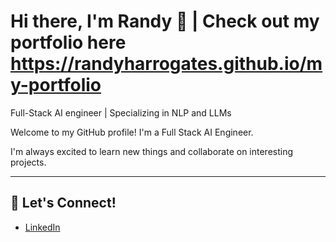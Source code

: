 # Hi there, I'm Randy 👋 | Check out my portfolio here https://randyharrogates.github.io/my-portfolio

Full-Stack AI engineer | Specializing in NLP and LLMs 

Welcome to my GitHub profile! I'm a Full Stack AI Engineer.

I'm always excited to learn new things and collaborate on interesting projects.

---

## 📢 Let's Connect!

- [LinkedIn](https://www.linkedin.com/in/randychan112)

